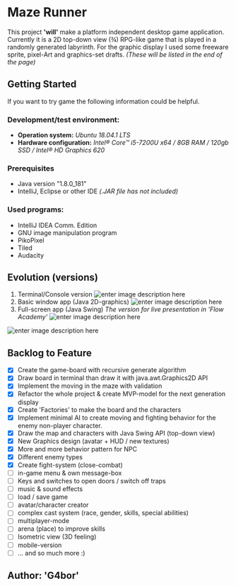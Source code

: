 # Maze Runner
This project **'will'** make a platform independent desktop game application. Currently it is a 2D top-down view (¾) RPG-like game that is played in a randomly generated labyrinth.
For the graphic display I used some freeware sprite, pixel-Art and graphics-set drafts.
*(These will be listed in the end of the page)*
## Getting Started ##
If you want to try game the following information could be helpful.
### Development/test environment: ###
- **Operation system:** *Ubuntu 18.04.1 LTS*
- **Hardware configuration:** *Intel® Core™ i5-7200U x64 / 8GB RAM / 120gb SSD / Intel® HD Graphics 620*
### Prerequisites
- Java version "1.8.0_181"
- IntelliJ, Eclipse or other IDE *(.JAR file has not included)*

### Used programs:
 - IntelliJ IDEA Comm. Edition
 - GNU image manipulation program
 - PikoPixel
 - Tiled
 - Audacity
## Evolution (versions)
1. Terminal/Console version
![enter image description here](https://lh3.googleusercontent.com/g3VFal-u16ck0HmJp6l0aNO1udRLTSFcETsETgvUZE_cPyNdS7fTC1ETxk4dXIuPAbUjgJ23q0uk "First version &#40;v-0.01&#41;")
2. Basic window app (Java 2D-graphics)
![enter image description here](https://lh3.googleusercontent.com/1RbK8zzNRatq1NsrlBrmSTNhYIi4PADGFs0j5wQ0lgA5UcA_M5MeEG2_nAhS6GYR5x6gj0kdxSJU "Second version &#40;v-0.1&#41;")
3. Full-screen app (Java Swing)
*The version for live presentation in 'Flow Academy'*
![enter image description here](https://lh3.googleusercontent.com/uSLD3vCZe8Cx3fH2pbIM399TYBfzx_T-PnxgLL7l-1r62CfYOOzHxuLlaFzT6GAdgaw_Myxg3BHw "Main menu")

![enter image description here](https://lh3.googleusercontent.com/j8-iPGlXanTJkKvsgXPINw71unLcAYjdQtgJ9RWrf__7jpWxnXMWzhjIkpeGCmCEaXf-P7btW7FT "Fight in the maze &#40;screenshot&#41;")

## Backlog to Feature

 - [x] Create the game-board with recursive generate algorithm
 - [x] Draw board in terminal than draw it  with java.awt.Graphics2D API
 - [x] Implement the moving in the maze with validation
 - [x] Refactor the whole project & create MVP-model for the next generation display
 - [x] Create 'Factories' to make the board and the  characters
 - [x] Implement minimal AI to create moving and fighting behavior for the enemy non-player character.
 - [x] Draw the map and characters with Java Swing API (top-down view)
 - [x] New Graphics design (avatar + HUD / new textures)
 - [x] More and more behavior pattern for NPC
 - [x] Different enemy types
 - [x] Create fight-system (close-combat)
 - [ ] in-game menu & own message-box
 - [ ] Keys and switches to open doors / switch off traps
 - [ ] music & sound effects
 - [ ] load / save game
 - [ ] avatar/character creator
 - [ ] complex cast system (race, gender, skills, special abilities)
 - [ ] multiplayer-mode
 - [ ] arena (place) to improve skills
 - [ ] Isometric view (3D feeling)
 - [ ] mobile-version
 - [ ] ... and so much more :)

## Author:  'G4bor'
<!--stackedit_data:
eyJoaXN0b3J5IjpbMTM0MjM4NDMyMSwxMjEzODg2NTYwLDE2MD
MyNzMwNDksMTgzMTM0NzI2MCwtMTkwNTkxMjExNywxODczMzU3
NTMzLDIwNTgyOTQ5MTYsMzY0NzQwMzI4LDEwODI0MDIyOTIsLT
E5OTg5MjkzMjUsMTA3OTAwODc2MV19
-->